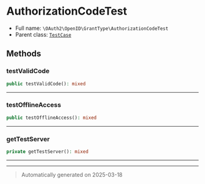 
# AuthorizationCodeTest





* Full name: `\OAuth2\OpenID\GrantType\AuthorizationCodeTest`
* Parent class: [`TestCase`](../../../PHPUnit/Framework/TestCase.md)




## Methods


### testValidCode



```php
public testValidCode(): mixed
```












***

### testOfflineAccess



```php
public testOfflineAccess(): mixed
```












***

### getTestServer



```php
private getTestServer(): mixed
```












***


***
> Automatically generated on 2025-03-18
